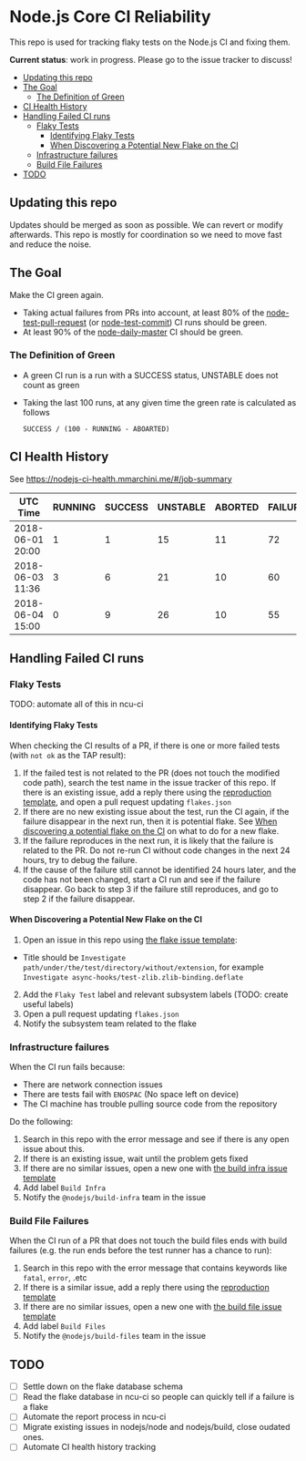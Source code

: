 # Node.js Core CI Reliability

This repo is used for tracking flaky tests on the Node.js CI and
fixing them.

**Current status**: work in progress. Please go to the issue tracker
to discuss!

<!-- TOC -->

- [Updating this repo](#updating-this-repo)
- [The Goal](#the-goal)
    - [The Definition of Green](#the-definition-of-green)
- [CI Health History](#ci-health-history)
- [Handling Failed CI runs](#handling-failed-ci-runs)
    - [Flaky Tests](#flaky-tests)
        - [Identifying Flaky Tests](#identifying-flaky-tests)
        - [When Discovering a Potential New Flake on the CI](#when-discovering-a-potential-new-flake-on-the-ci)
    - [Infrastructure failures](#infrastructure-failures)
    - [Build File Failures](#build-file-failures)
- [TODO](#todo)

<!-- /TOC -->

## Updating this repo

Updates should be merged as soon as possible. We can revert or modify
afterwards. This repo is mostly for coordination so we need to move fast
and reduce the noise.

## The Goal

Make the CI green again.

- Taking actual failures from PRs into account, at least 80% of the
  [node-test-pull-request](https://ci.nodejs.org/job/node-test-pull-request/)
  (or [node-test-commit](https://ci.nodejs.org/job/node-test-commit))
  CI runs should be green.
- At least 90% of the [node-daily-master](https://ci.nodejs.org/view/Node.js%20Daily/job/node-daily-master/)
  CI should be green.

### The Definition of Green

- A green CI run is a run with a SUCCESS status, UNSTABLE does not count as green
- Taking the last 100 runs, at any given time the green rate is calculated as follows

  ```
  SUCCESS / (100 - RUNNING - ABOARTED)
  ```

## CI Health History

See https://nodejs-ci-health.mmarchini.me/#/job-summary

| UTC Time           | RUNNING | SUCCESS | UNSTABLE | ABORTED | FAILURE | Green Rate |
|--------------------|---------|---------|----------|---------|---------|------------|
| 2018-06-01 20:00   | 1       | 1       | 15       | 11      | 72      |   1.13%    |
| 2018-06-03 11:36   | 3       | 6       | 21       | 10      | 60      |   6.89%    |
| 2018-06-04 15:00   | 0       | 9       | 26       | 10      | 55      |  10.00%    |

## Handling Failed CI runs

### Flaky Tests

TODO: automate all of this in ncu-ci

#### Identifying Flaky Tests

When checking the CI results of a PR, if there is one or more failed tests
(with `not ok` as the TAP result):

1. If the failed test is not related to the PR (does not touch the modified
  code path), search the test name in the issue tracker of this repo. If there
  is an existing issue, add a reply there using the [reproduction template](./templates/repro.txt),
  and open a pull request updating `flakes.json`
2. If there are no new existing issue about the test, run the CI again, if the
  failure disappear in the next run, then it is potential flake. See
  [When discovering a potential flake on the CI](#report-flate) on what
  to do for a new flake.
3. If the failure reproduces in the next run, it is likely that the failure
  is related to the PR. Do not re-run CI without code changes in the next 24
  hours, try to debug the failure.
4. If the cause of the failure still cannot be identified 24 hours later, and
  the code has not been changed, start a CI run and see if the failure disappear.
  Go back to step 3 if the failure still reproduces, and go to step 2 if the
  failure disappear.

<a id="report-flake"></a>
#### When Discovering a Potential New Flake on the CI

1. Open an issue in this repo using [the flake issue template](./templates/flake.txt):
  - Title should be `Investigate path/under/the/test/directory/without/extension`,
    for example `Investigate async-hooks/test-zlib.zlib-binding.deflate`
2. Add the `Flaky Test` label and relevant subsystem labels
  (TODO: create useful labels)
3. Open a pull request updating `flakes.json`
4. Notify the subsystem team related to the flake


### Infrastructure failures

When the CI run fails because:

- There are network connection issues
- There are tests fail with `ENOSPAC` (No space left on device)
- The CI machine has trouble pulling source code from the repository

Do the following:

1. Search in this repo with the error message and see if there is
  any open issue about this.
2. If there is an existing issue, wait until the problem gets fixed
3. If there are no similar issues, open a new one with
   [the build infra issue template](./templates/infra.txt)
4. Add label `Build Infra`
5. Notify the `@nodejs/build-infra` team in the issue

### Build File Failures

When the CI run of a PR that does not touch the build files ends with build
failures (e.g. the run ends before the test runner has a chance to run):

1. Search in this repo with the error message that contains keywords like
  `fatal`, `error`, .etc
2. If there is a similar issue, add a reply there using the
  [reproduction template](./templates/build-file-repro.txt)
3. If there are no similar issues, open a new one with
   [the build file issue template](./templates/build-file.txt)
4. Add label `Build Files`
5. Notify the `@nodejs/build-files` team in the issue

## TODO

- [ ] Settle down on the flake database schema
- [ ] Read the flake database in ncu-ci so people can quickly tell if
      a failure is a flake
- [ ] Automate the report process in ncu-ci
- [ ] Migrate existing issues in nodejs/node and nodejs/build, close oudated
      ones.
- [ ] Automate CI health history tracking
